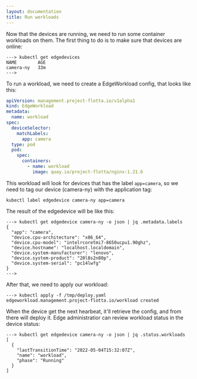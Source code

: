 ```yaml
---
layout: documentation
title: Run workloads
---
```


Now that the devices are running, we need to run some container workloads on
them. The first thing to do is to make sure that devices are online:

```shell
---> kubectl get edgedevices
NAME        AGE
camera-ny   33m
--->
```

To run a workload, we need to create a EdgeWorkload config, that looks like
this:

```yaml
apiVersion: management.project-flotta.io/v1alpha1
kind: EdgeWorkload
metadata:
  name: workload
spec:
  deviceSelector:
    matchLabels:
      app: camera
  type: pod
  pod:
    spec:
      containers:
        - name: workload
          image: quay.io/project-flotta/nginx:1.21.6
```

This workload will look for devices that has the label `app=camera`, so we need
to tag our device (camera-ny) with the application tag:

```shell
kubectl label edgedevice camera-ny app=camera
```

The result of the edgedevice will be like this:

```shell
---> kubectl get edgedevice camera-ny -o json | jq .metadata.labels
{
  "app": "camera",
  "device.cpu-architecture": "x86_64",
  "device.cpu-model": "intelrcoretmi7-8650ucpu1.90ghz",
  "device.hostname": "localhost.localdomain",
  "device.system-manufacturer": "lenovo",
  "device.system-product": "20l8s2n80p",
  "device.system-serial": "pc14lwfg"
}
--->
```

After that, we need to apply our workload:

```shell
---> kubectl apply -f /tmp/deploy.yaml
edgeworkload.management.project-flotta.io/workload created
```

When the device get the next hearbeat, it'll retrieve the config, and from there
will deploy it. Edge administratior can review workload status in the device
status:

```shell
---> kubectl get edgedevice camera-ny -o json | jq .status.workloads
[
  {
    "lastTransitionTime": "2022-05-04T15:32:07Z",
    "name": "workload",
    "phase": "Running"
  }
]
```
